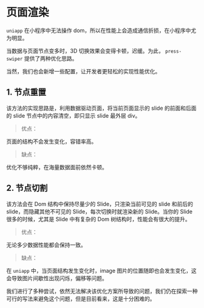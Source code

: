 # 页面渲染

`uniapp` 在小程序中无法操作 dom，所以在性能上会造成通信折损，在小程序中尤为明显。

当数据与页面节点变多时，3D 切换效果会变得卡顿，迟缓。为此， `press-swiper` 提供了两种优化思路。

当然，我们也会新增一些配置，让开发者更轻松的实现性能优化。

## 1. 节点重置

该方法的实现思路是，利用数据驱动页面，将当前页面显示的 slide 的前面和后面的 slide 节点中的内容清空，即只显示 slide 最外层 div。

> 优点：

页面的结构不会发生变化，容错率高。

> 缺点：

优化不够纯粹，在海量数据面前依然卡顿。

## 2. 节点切割

该方法会在 Dom 结构中保持尽量少的 Slide，只渲染当前可见的 slide 和前后的 slide，而隐藏其他不可见的 Slide，每次切换时就渲染新的 Slide。当你的 Slide 很多的时候，尤其是 Slide 中有复杂的 Dom 树结构时，性能会有很大的提升。

> 优点：

无论多少数据性能都会保持一致。

> 缺点：

在 `uniapp` 中，当页面结构发生变化时，image 图片的位置随即也会发生变化，这会导致图片间歇性出现闪烁，偏移等问题。

我们进行了多种尝试，依然无法解决该优化方案所导致的问题，我们仍在探索一种可行的写法来避免这个问题，但是目前看来，这是十分困难的。
